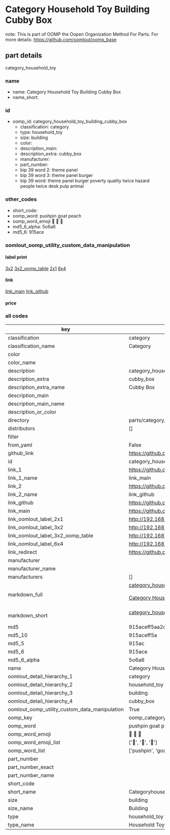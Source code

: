 # Category Household Toy Building Cubby Box  

note: This is part of OOMP the Oopen Organization Method For Parts. For more details: https://github.com/oomlout/oomp_base

##  part details
  



category_household_toy



### name
* name: Category Household Toy Building Cubby Box
* name_short: 
### id
* oomp_id: category_household_toy_building_cubby_box
  * classification: category
  * type: household_toy
  * size: building
  * color: 
  * description_main: 
  * description_extra: cubby_box
  * manufacturer: 
  * part_number: 
  * bip 39 word 2: theme panel
  * bip 39 word 3: theme panel burger
  * bip 39 word: theme panel burger poverty quality twice hazard people twice desk pulp animal

### other_codes
* short_code: 
* oomp_word: pushpin goat peach
* oomp_word_emoji :pushpin: :goat: :peach:
* md5_6_alpha: 5o6a6
* md5_6: 915ace






### oomlout_oomp_utility_custom_data_manipulation
#### label print
[3x2](http://192.168.1.245:1112/?label=oomp%205o6a6)
[3x2_oomp_table](http://192.168.1.108:1112/?label=oomp%205o6a6)
[2x1](http://192.168.1.242:1112/?label=oomp%205o6a6)
[6x4](http://192.168.1.55:1112/?label=oomp%205o6a6)    

#### link

[link_main](https://github.com/oomlout/oomlout_oomp_version_1_messy/tree/main/parts/category_household_toy_building_cubby_box) [link_github](https://github.com/oomlout/oomlout_oomp_version_1_messy/tree/main/parts/category_household_toy_building_cubby_box)                             

#### price







### all codes 
| key | value |  
| --- | --- |  
| classification | category |  
| classification_name | Category |  
| color |  |  
| color_name |  |  
| description | category_household_toy |  
| description_extra | cubby_box |  
| description_extra_name | Cubby Box |  
| description_main |  |  
| description_main_name |  |  
| description_or_color |   |  
| directory | parts/category_household_toy_building_cubby_box |  
| distributors | [] |  
| filter |  |  
| from_yaml | False |  
| github_link | https://github.com/oomlout/oomlout_oomp_part_src/tree/main/parts/category_household_toy_building_cubby_box |  
| id | category_household_toy_building_cubby_box |  
| link_1 | https://github.com/oomlout/oomlout_oomp_version_1_messy/tree/main/parts/category_household_toy_building_cubby_box |  
| link_1_name | link_main |  
| link_2 | https://github.com/oomlout/oomlout_oomp_version_1_messy/tree/main/parts/category_household_toy_building_cubby_box |  
| link_2_name | link_github |  
| link_github | https://github.com/oomlout/oomlout_oomp_version_1_messy/tree/main/parts/category_household_toy_building_cubby_box |  
| link_main | https://github.com/oomlout/oomlout_oomp_version_1_messy/tree/main/parts/category_household_toy_building_cubby_box |  
| link_oomlout_label_2x1 | http://192.168.1.242:1112/?label=oomp%205o6a6 |  
| link_oomlout_label_3x2 | http://192.168.1.245:1112/?label=oomp%205o6a6 |  
| link_oomlout_label_3x2_oomp_table | http://192.168.1.108:1112/?label=oomp%205o6a6 |  
| link_oomlout_label_6x4 | http://192.168.1.55:1112/?label=oomp%205o6a6 |  
| link_redirect | https://github.com/oomlout/oomlout_oomp_version_1_messy/tree/main/parts/category_household_toy_building_cubby_box |  
| manufacturer |  |  
| manufacturer_name |  |  
| manufacturers | [] |  
| markdown_full | [category_household_toy_building_cubby_box](none)<br>[](none)<br>[Category Household Toy Building Cubby Box](none)<br><br> |  
| markdown_short | [category_household_toy_building_cubby_box](none)<br><br> |  
| md5 | 915aceff5aa2cd3fad579a903d67e700 |  
| md5_10 | 915aceff5a |  
| md5_5 | 915ac |  
| md5_6 | 915ace |  
| md5_6_alpha | 5o6a6 |  
| name | Category Household Toy Building Cubby Box |  
| oomlout_detail_hierarchy_1 | category |  
| oomlout_detail_hierarchy_2 | household_toy |  
| oomlout_detail_hierarchy_3 | building |  
| oomlout_detail_hierarchy_4 | cubby_box |  
| oomlout_oomp_utility_custom_data_manipulation | True |  
| oomp_key | oomp_category_household_toy_building_cubby_box |  
| oomp_word | pushpin goat peach |  
| oomp_word_emoji | :pushpin: :goat: :peach: |  
| oomp_word_emoji_list | [':pushpin:', ':goat:', ':peach:'] |  
| oomp_word_list | ['pushpin', 'goat', 'peach'] |  
| part_number |  |  
| part_number_exact |  |  
| part_number_name |  |  
| short_code |  |  
| short_name | Categoryhouseholdtoy |  
| size | building |  
| size_name | Building |  
| type | household_toy |  
| type_name | Household Toy |  
